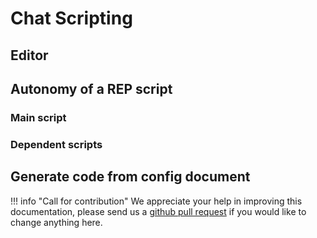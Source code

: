 # Chat Scripting

## Editor

## Autonomy of a REP script

### Main script

### Dependent scripts

## Generate code from config document


!!! info "Call for contribution"
    We appreciate your help in improving this documentation, please send us a
    [github pull request](https://github.com/juji-io/docs) if you would like to
    change anything here.
